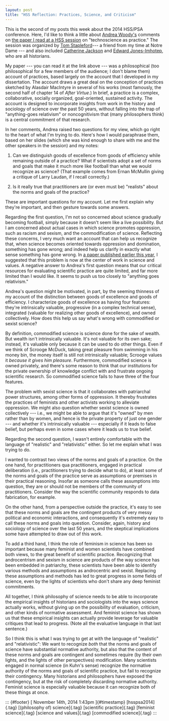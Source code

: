 ```yaml
---
layout: post
title: "HSS Reflection: Practices, Science, and Criticism"
---
```



This is the second of my posts this week about the 2014 HSS/PSA conference. Here, I'd like to think a little about [Andrea Woody's](https://www.phil.washington.edu/users/woody-andrea) comments on [the paper I read at a HSS session](https://drive.google.com/file/d/0B6oYmzobonqoNDREY1p5blNKWlU/view?usp=sharing) on "technoscience as practice." The session was organized by [Tom Stapleford](http://reilly.nd.edu/people/reilly-fellows/thomas-stapleford/)--- a friend from my time at Notre Dame --- and also included [Catherine Jackson](http://histsci.wisc.edu/people/faculty/jackson/jackson.shtml) and [Edward Jones-Imhotep](http://edwardjonesimhotep.com/), who are all historians.

My paper --- you can read it at the link above --- was a philosophical (too philosophical for a few members of the audience; I don't blame them) account of practices, based largely on the account that I developed in my dissertation. The account draws a great deal on the conception of practices sketched by Alasdair MacIntyre in several of his works (most famously, the second half of chapter 14 of *After Virtue*.) In brief, a practice is a complex, collaborative, socially organized, goal-oriented, sustained activity. The account is designed to incorporate insights from work in the history and sociology of science over the past 50 years, without falling into the trap of "anything-goes relativism" or noncognitivism that (many philosophers think) is a central commitment of that research.

In her comments, Andrea raised two questions for my view, which go right to the heart of what I'm trying to do. Here's how I would paraphrase them, based on her slides (which she was kind enough to share with me and the other speakers in the session) and my notes:

1.  Can we distinguish goods of excellence from goods of efficiency while remaining outside of a practice? What if scientists adopt a set of norms and goals that make it much more like football than what we would recognize as science? (That example comes from Ernan McMullin giving a critique of Larry Laudan, if I recall correctly.)

2.  Is it really true that practitioners are (or even must be) "realists" about the norms and goals of the practice?

These are important questions for my account. Let me first explain why they're important, and then gesture towards some answers.

Regarding the first question, I'm not so concerned about science gradually becoming football, simply because it doesn't seem like a live possibility. But I am concerned about actual cases in which science promotes oppression, such as racism and sexism, and the commodification of science. Reflecting these concerns, I very much want an account that can help us recognize that, when science becomes oriented towards oppression and domination, something has gone wrong; and indeed help us clarify in exactly what sense something has gone wrong. In [a paper published earlier this year](http://link.springer.com/article/10.1007/s11229-014-0447-9#page-1), I suggested that this problem is now at the center of work in science and values. A negative answer to Andrea's first question means that our critical resources for evaluating scientific practice are quite limited, and far more limited than I would like. It seems to push us too closely to "anything goes relativism."

Andrea's question might be motivated, in part, by the seeming thinness of my account of the distinction between goods of excellence and goods of efficiency. I characterize goods of excellence as having four features: they're intrinsically valuable, progressive (in a complex technical sense), integrated (valuable for realizing other goods of excellence), and owned collectively. How does this help us say what's wrong with commodified or sexist science?

By definition, commodified science is science done for the sake of wealth. But wealth isn't intrinsically valuable. It's not valuable for its own sake; instead, it's valuable only because it can be used to do other things. Even if we think of Scrooge McDuck, taking great pleasure from swimming in his money bin, the money itself is still not intrinsically valuable; Scrooge values it *because it gives him pleasure*. Furthermore, commodified science is owned privately, and there's some reason to think that our institutions for the private ownership of knowledge conflict with and frustrate ongoing scientific research. So commodified science fails to have three of the four features.

The problem with sexist science is that it collaborates with patriarchal power structures, among other forms of oppression. It thereby frustrates the practices of feminists and other activists working to alleviate oppression. We might also question whether sexist science is owned collectively --- i.e., we might be able to argue that it's "owned" by men rather than by women, and hence is the private property of just one gender --- and whether it's intrinsically valuable --- especially if it leads to false belief, but perhaps even in some cases where it leads us to true belief.

Regarding the second question, I wasn't entirely comfortable with the language of "realistic" and "relativistic" either. So let me explain what I was trying to do.

I wanted to contrast two views of the norms and goals of a practice. On the one hand, for practitioners qua practitioners, engaged in practical deliberation (i.e., practitioners trying to decide what to do), at least some of the norms and goals of the practice serve as assumptions or premises in their practical reasoning. Insofar as someone calls these assumptions into question, they are or should not be members of the community of practitioners. Consider the way the scientific community responds to data fabrication, for example.

On the other hand, from a perspective outside the practice, it's easy to see that these norms and goals are the contingent products of very messy political and economic interactions, and consequently it's extremely easy to call these norms and goals into question. Consider, again, history and sociology of science over the last 50 years, and the skeptical implications some have attempted to draw out of this work.

To add a third hand, I think the role of feminism in science has been so important because many feminist and women scientists have combined both views, to the great benefit of scientific practice. Recognizing that androcentrism and sexism in science are products of the way science has been embedded in patriarchy, these scientists have been able to identify various methods and assumptions as androcentric and sexist. Replacing these assumptions and methods has led to great progress in some fields of science, even by the lights of scientists who don't share any deep feminist commitments.

All together, I think philosophy of science needs to be able to incorporate the empirical insights of historians and sociologists into the ways science actually works, without giving up on the possibility of evaluation, criticism, and other kinds of normative assessment. And feminist science has shown us that these empirical insights can actually provide leverage for valuable critiques that lead to progress. (Note all the evaluative language in that last sentence.)

So I think this is what I was trying to get at with the language of "realistic" and "relativistic": We want to recognize *both* that the norms and goals of science have substantial normative authority, but also that the content of these norms and goals are contingent and sometimes require (by their own lights, and the lights of other perspectives) modification. Many scientists engaged in normal science (in Kuhn's sense) recognize the normative authority of the norms and goals of scientific practice, but fail to recognize their contingency. Many historians and philosophers have exposed the contingency, but at the risk of completely discarding normative authority. Feminist science is especially valuable because it can recognize both of these things at once.

::: {#footer}
[ November 14th, 2014 1:43pm ]{#timestamp} [hsspsa2014]{.tag} [(philosophy of) science]{.tag} [scientific practice]{.tag} [feminist science]{.tag} [science and values]{.tag} [commodified science]{.tag}
:::
